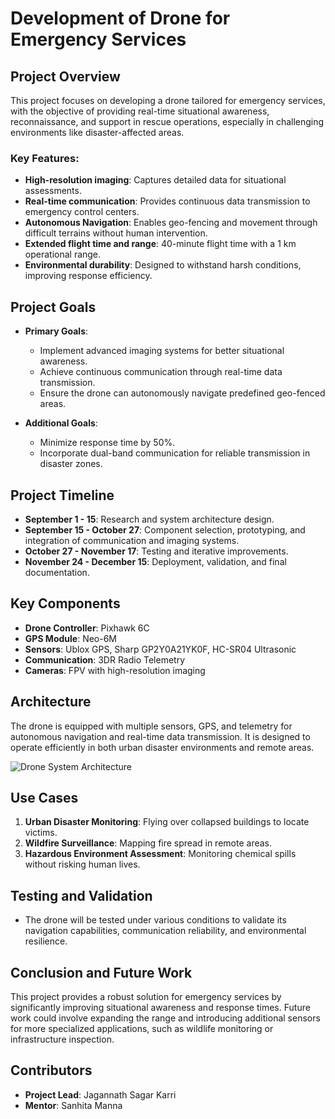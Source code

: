 # Development of Drone for Emergency Services

## Project Overview

This project focuses on developing a drone tailored for emergency services, with the objective of providing real-time situational awareness, reconnaissance, and support in rescue operations, especially in challenging environments like disaster-affected areas.

### Key Features:
- **High-resolution imaging**: Captures detailed data for situational assessments.
- **Real-time communication**: Provides continuous data transmission to emergency control centers.
- **Autonomous Navigation**: Enables geo-fencing and movement through difficult terrains without human intervention.
- **Extended flight time and range**: 40-minute flight time with a 1 km operational range.
- **Environmental durability**: Designed to withstand harsh conditions, improving response efficiency.

## Project Goals

- **Primary Goals**:
    - Implement advanced imaging systems for better situational awareness.
    - Achieve continuous communication through real-time data transmission.
    - Ensure the drone can autonomously navigate predefined geo-fenced areas.
  
- **Additional Goals**:
    - Minimize response time by 50%.
    - Incorporate dual-band communication for reliable transmission in disaster zones.

## Project Timeline

- **September 1 - 15**: Research and system architecture design.
- **September 15 - October 27**: Component selection, prototyping, and integration of communication and imaging systems.
- **October 27 - November 17**: Testing and iterative improvements.
- **November 24 - December 15**: Deployment, validation, and final documentation.
  
## Key Components
- **Drone Controller**: Pixhawk 6C
- **GPS Module**: Neo-6M
- **Sensors**: Ublox GPS, Sharp GP2Y0A21YK0F, HC-SR04 Ultrasonic
- **Communication**: 3DR Radio Telemetry
- **Cameras**: FPV with high-resolution imaging

## Architecture

The drone is equipped with multiple sensors, GPS, and telemetry for autonomous navigation and real-time data transmission. It is designed to operate efficiently in both urban disaster environments and remote areas.

![Drone System Architecture](Methodology.png)

## Use Cases

1. **Urban Disaster Monitoring**: Flying over collapsed buildings to locate victims.
2. **Wildfire Surveillance**: Mapping fire spread in remote areas.
3. **Hazardous Environment Assessment**: Monitoring chemical spills without risking human lives.

## Testing and Validation

- The drone will be tested under various conditions to validate its navigation capabilities, communication reliability, and environmental resilience.
  
## Conclusion and Future Work

This project provides a robust solution for emergency services by significantly improving situational awareness and response times. Future work could involve expanding the range and introducing additional sensors for more specialized applications, such as wildlife monitoring or infrastructure inspection.

## Contributors
- **Project Lead**: Jagannath Sagar Karri
- **Mentor**: Sanhita Manna
